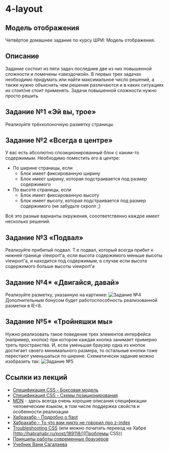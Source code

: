 # 4-layout

## Модель отображения

Четвёртое домашнее задание по курсу ШРИ: Модель отображения.

## Описание

Задание состоит из пяти задач последние две из них повышенной сложности и помечены «звездочкой». 
В первых трех задачах необходимо придумать или найти максимальное число решений, а также нужно объяснить
чем решения различаются и в каких ситуациях их стоит/не стоит применять. Задачи повышенной сложности 
нужно просто решить

## Задание №1 «Эй вы, трое»

Реализуйте трёхколоночную разметку страницы.


## Задание №2 «Всегда в центре»

У вас есть абсолютно спозиционированный блок с каким-то содержимым. Необходимо поместить его в центре:
  * По ширине страницы, если
    * Блок имеет фиксированную ширину
    * Блок имеет ширину, которая подстраивается под размер содержимого
  * По высоте страницы, если
    * Блок имеет фиксированную высоту
    * Блок имеет высоту, которая подстраивается под размер содержимого (не забудьте скролл ;)

Всё это разные варианты окружения, сооответственно каждое имеет несколько решений.


## Задание №3 «Подвал»

Реализуйте прибитый подвал. Т.е подвал, который всегда прибит к нижней границе viewport'а, если высота содержимого 
меньше высоты viewport'а, и находится под содержимым, в случае если высота содержимого больше высоты viewport'а


## Задание №4\* «Двигайся, давай»

Реализуйте разметку, указанную на картинке:
![Задание №4](http://img-fotki.yandex.ru/get/9555/54530400.3/0_7c9fb_1fdc72d3_orig "Задание №4")
Дополнительным бонусом будет работоспособность реализованной разметки в IE&lt;8.


## Задание №5\* «Тройняшки мы»

Нужно реализовать такое поведение трех элементов интерфейса (например, кнопок) при котором каждая кнопка занимает примерно треть пространства. И, если уменьшая браузер
одна из кнопок достигает своего минимального размера, то остальные кнопки тоже перестают уменьшаться по ширине. Схематически задание можно изобразить так:
![Задание №5](http://img-fotki.yandex.ru/get/9061/54530400.3/0_7ca2a_b7da5f6e_orig "Задание №5")


## Ссылки из лекций
  * [Спецификация CSS - Боксовая модель](http://www.w3.org/TR/CSS2/box.html)
  * [Спецификация CSS - Схемы позиционирования](http://www.w3.org/TR/CSS2/visuren.html)
  * [MDN](https://developer.mozilla.org/) - здесь всегда очень хорошие описания спецификации человеческим языком, в том числе поддержка свойств и особенности реализации
  * [Хабрахабр - Подробно о flaot](http://habrahabr.ru/post/142486/)
  * [Хабрахабр - То что вам никто не говорил про z-index](http://habrahabr.ru/post/166435/)
  * [Troubleshooting CSS](http://tympanus.net/codrops/2013/07/17/troubleshooting-css/) (или можно почитать перевод на Хабре [http://habrahabr.ru/post/189118/](Проблемы CSS))
  * [Принципы работы современных браузеров](http://www.html5rocks.com/ru/tutorials/internals/howbrowserswork/)
  * [Учебник Вани Сагалаева](http://softwaremaniacs.org/blog/category/primer/)
